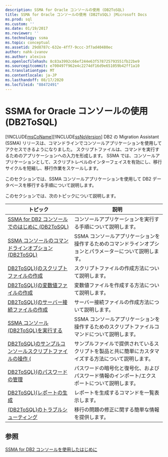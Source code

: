 ```yaml
---
description: SSMA for Oracle コンソールの使用 (DB2ToSQL)
title: SSMA for Oracle コンソールの使用 (DB2ToSQL) |Microsoft Docs
ms.prod: sql
ms.custom: ''
ms.date: 01/19/2017
ms.reviewer: ''
ms.technology: ssma
ms.topic: conceptual
ms.assetid: 29d8787c-632e-4ff7-9ccc-3f7ad40480ec
author: nahk-ivanov
ms.author: alexiva
ms.openlocfilehash: 8c83a3992c66ef244e63f578725793551fb22be9
ms.sourcegitcommit: e700497f962e4c2274df16d9e651059b42ff1a10
ms.translationtype: MT
ms.contentlocale: ja-JP
ms.lasthandoff: 08/17/2020
ms.locfileid: "88472491"
---
```

# <a name="working-with-ssma-for-oracle-console-db2tosql"></a>SSMA for Oracle コンソールの使用 (DB2ToSQL)
[!INCLUDE[msCoName](../../includes/msconame_md.md)][!INCLUDE[ssNoVersion](../../includes/ssnoversion-md.md)] DB2 の Migration Assistant (SSMA) リリースは、コマンドラインでコンソールアプリケーションを使用してアクセスできるようになりました。 スクリプトファイルは、コマンドを実行するためのアプリケーションへの入力を形成します。 SSMA では、コンソールアプリケーションとして、スクリプトレベルのインターフェイスを有効にし、移行サイクルを短縮し、移行作業をスケールします。  
  
このセクションでは、SSMA コンソールアプリケーションを使用して DB2 データベースを移行する手順について説明します。  
  
このセクションでは、次のトピックについて説明します。  
  
|トピック|説明|  
|-|-|  
|[SSMA for DB2 コンソールでのはじめに &#40;DB2ToSQL&#41;](../../ssma/db2/getting-started-with-ssma-for-db2-console-db2tosql.md)|コンソールアプリケーションを実行する手順について説明します。|  
|[SSMA コンソールのコマンドラインオプション &#40;DB2ToSQL&#41;](../../ssma/db2/command-line-options-in-ssma-console-db2tosql.md)|SSMA コンソールアプリケーションを操作するためのコマンドラインオプションとパラメーターについて説明します。|  
|[DB2ToSQL&#41;&#40;のスクリプトファイルの作成 ](../../ssma/db2/creating-script-files-db2tosql.md)|スクリプトファイルの作成方法について説明します。|  
|[DB2ToSQL&#41;&#40;の変数値ファイルの作成 ](../../ssma/db2/creating-variable-value-files-db2tosql.md)|変数値ファイルを作成する方法について説明します。|  
|[DB2ToSQL&#41;&#40;のサーバー接続ファイルの作成 ](../../ssma/db2/creating-the-server-connection-files-db2tosql.md)|サーバー接続ファイルの作成方法について説明します。|  
|[SSMA コンソール &#40;DB2ToSQL&#41;を実行する ](../../ssma/db2/executing-the-ssma-console-db2tosql.md)|SSMA コンソールアプリケーションを操作するためのスクリプトファイルコマンドについて説明します。|  
|[DB2ToSQL&#41;のサンプルコンソールスクリプトファイルの操作 &#40;](../../ssma/db2/working-with-the-sample-console-script-files-db2tosql.md)|サンプルファイルで提供されているスクリプトを製品と共に簡単にカスタマイズする方法について説明します。|  
|[DB2ToSQL&#41;&#40;のパスワードの管理 ](../../ssma/db2/managing-passwords-db2tosql.md)|パスワードの暗号化と復号化、およびパスワード情報のインポート/エクスポートについて説明します。|  
|[DB2ToSQL&#41;&#40;レポートの生成 ](../../ssma/db2/generating-reports-db2tosql.md)|レポートを生成するコマンドを一覧表示します。|  
|[&#40;DB2ToSQL&#41;のトラブルシューティング ](../../ssma/db2/troubleshooting-db2tosql.md)|移行の問題の修正に関する簡単な情報を提供します。|  
  
## <a name="see-also"></a>参照  
[SSMA for DB2 コンソールを使用したはじめに](https://msdn.microsoft.com/f245c017-023e-4880-8721-8908d339525e)  
  
